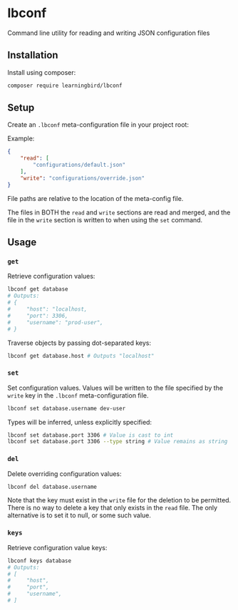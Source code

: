 # lbconf
Command line utility for reading and writing JSON configuration files

## Installation
Install using composer:
```bash
composer require learningbird/lbconf
```

## Setup
Create an `.lbconf` meta-configuration file in your project root:

Example:
```json
{
    "read": [
        "configurations/default.json"
    ],
    "write": "configurations/override.json"
}
```
File paths are relative to the location of the meta-config file.

The files in BOTH the `read` and `write` sections are read and merged, and the file in the `write` section is written to when using the `set` command.

## Usage
### `get`
Retrieve configuration values:

```bash
lbconf get database
# Outputs:
# {
#     "host": "localhost,
#     "port": 3306,
#     "username": "prod-user",
# }
```

Traverse objects by passing dot-separated keys:
```bash
lbconf get database.host # Outputs "localhost"
```

### `set`
Set configuration values. Values will be written to the file specified by the `write` key in the `.lbconf` meta-configuration file.

```bash
lbconf set database.username dev-user
```

Types will be inferred, unless explicitly specified:
```bash
lbconf set database.port 3306 # Value is cast to int
lbconf set database.port 3306 --type string # Value remains as string
```

### `del`
Delete overriding configuration values:

```bash
lbconf del database.username
```

Note that the key must exist in the `write` file for the deletion to be permitted. There is no way to delete a key that only exists in the `read` file.
The only alternative is to set it to null, or some such value.

### `keys`
Retrieve configuration value keys:

```bash
lbconf keys database
# Outputs:
# [
#     "host",
#     "port",
#     "username",
# ]
```
